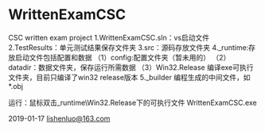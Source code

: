 # WrittenExamCSC
CSC written exam project
1.WrittenExamCSC.sln：vs启动文件
2.TestResults：单元测试结果保存文件夹
3.src：源码存放文件夹
4._runtime:存放启动文件包括配置和数据
（1）config:配置文件夹（暂未用的）
（2）datadir：数据文件夹，保存运行所需数据
（3）Win32.Release 编译exe可执行文件夹，目前只编译了win32 release版本
5._builder 编程生成的中间文件，如*.obj

运行：鼠标双击_runtime\Win32.Release下的可执行文件 WrittenExamCSC.exe

2019-01-17
lishenluo@163.com
